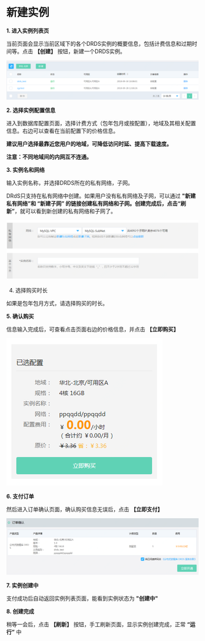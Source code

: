 # 新建实例

**1. 进入实例列表页**

当前页面会显示当前区域下的各个DRDS实例的概要信息，包括计费信息和过期时间等。点击 **【创建】** 按钮，新建一个DRDS实例。

![实例列表](../../../../../image/DRDS/instance_list.png)

**2. 选择实例配置信息**

进入到数据库配置页面，选择计费方式（包年包月或按配置），地域及其相关配置信息。右边可以查看在当前配置下的价格信息。

**建议用户选择最靠近您用户的地域，可降低访问时延、提高下载速度。**

**注意：不同地域间的内网互不连通。**

**3. 实例名和网络**

输入实例名称，并选择DRDS所在的私有网络，子网。

DRdS只支持在私有网络中创建。如果用户没有私有网络及子网，可以通过 **"新建私有网络”**和 **“新建子网”** 的链接创建私有网络和子网。创建完成后，点击**“刷新”**，就可以看到新创建的私有网络和子网了。

![实例配置](../../../../../image/DRDS/create-instance.png)

4. 选择购买时长

如果是包年包月方式，请选择购买的时长。

**5. 确认购买**

信息输入完成后，可查看点击页面右边的价格信息，并点击 **【立即购买】**

![确认购买](../../../../../image/DRDS/create-instance-2.png)

**6. 支付订单**

然后进入订单确认页面，确认购买信息无误后，点击 **【立即支付】**

![支付订单](../../../../../image/DRDS/create-instance-3.png)

**7. 实例创建中**

支付成功后自动返回实例列表页面，能看到实例状态为 **"创建中"**

**8. 创建完成**

稍等一会后，点击 **【刷新】** 按钮，手工刷新页面，显示实例创建完成，正常 **“运行”** 中
